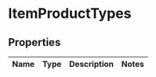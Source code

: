 
# ItemProductTypes

## Properties
Name | Type | Description | Notes
------------ | ------------- | ------------- | -------------



